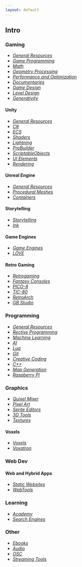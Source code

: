 ```yaml
---
layout: default
---
```


## Intro

### Gaming

* _[General Resources](./pages/gamedev_general-resources.html)_
* _[Game Programming](./pages/gamedev_game-programming.html)_
* _[Math](./pages/gamedev_math.html)_
* _[Geometry Processing](./pages/gamedev_geometry-processing.html)_
* _[Performance and Optimization](./gamedev_performance-and-optimization.html)_
* _[Documentaries](./pages/gamedev_documentaries.html)_
* _[Game Design](./pages/gamedesign_general-resources.html)_
* _[Level Design](./pages/gamedesign_level-design.html)_
* _[Generativity](./pages/gamedesign_generativity.html)_

#### Unity

* _[General Resources](./pages/unity_general-resources.html)_
* _[C#](./pages/gamedev_csharp.html)_
* _[ECS](./pages/unity_ecs.html)_
* _[Shaders](./pages/unity_shaders.html)_
* _[Lightning](./pages/unity_lightning.html)_
* _[ProBuilder](./pages/unity_probuilder.html)_
* _[ScriptableObjects](./pages/unity_scriptable-objects.html)_
* _[UI Elements](./pages/unity_uielements.html)_
* _[Rendering](./pages/unity_rendering.html)_

#### Unreal Engine

* _[General Resources](./pages/unreal_general-resources.html)_
* _[Procedural Meshes](./pages/unreal_proc-mesh.html)_
* _[Containers](./pages/unreal_containers.html)_

#### Storytelling

* _[Storytelling](./pages/gamedev_storytelling.html)_
* _[Ink](./pages/gamedev_storytelling_ink.html)_

#### Game Engines

* _[Game Engines](./pages/gamedev_gameengines.html)_
* _[LÖVE](./pages/gamedev_gameengines_love2d.html)_

#### Retro Gaming

* _[Retrogaming](./pages/retrogaming_general-resources.html)_
* _[Fantasy Consoles](./pages/retrogaming_fantasy-consoles.html)_
* _[PICO-8](./pages/retrogaming_pico-8.html)_
* _[TIC-80](./pages/retrogaming_tic-80.html)_
* _[RetroArch](./pages/retrogaming_libretro.html)_
* _[GB Studio](./pages/retrogaming_gbstudio.html)_

### Programming

* _[General Resources](./pages/programming_general-resources.html)_
* _[Rective Programming](./pages/programming_reactive-programming.html)_
* _[Machine Learning](./pages/programming_machine-learning.html)_
* _[AI](./pages/programming_ai.html)_
* _[Lua](./pages/programming_lua.html)_
* _[Git](./pages/programming_git.html)_
* _[Creative Coding](./pages/programming_creative-coding.html)_
* _[C++](./pages/gamedev_cpp.html)_
* _[Map Generation](./pages/programming_map_generation.html)_
* _[Raspberry PI](./pages/programming_raspberrypi.html)_

### Graphics

* _[Quixel Mixer](./pages/graphics_quixel-mixer.html)_
* _[Pixel Art](./pages/graphics_pixel-art.html)_
* _[Sprite Editors](./pages/graphics_sprite-editors.html)_
* _[3D Tools](./pages/graphics_3d-tools.html)_
* _[Textures](./pages/graphics_textures.html)_

#### Voxels

* _[Voxels](./pages/graphics_voxels_general-resources.html)_
* _[Voxatron](./pages/graphics_voxels_voxatron.html)_

### Web Dev

#### Web and Hybrid Apps

* _[Static Websites](./pages/webdev_static-websites.html)_
* _[WebTools](./pages/webdev_webtools.html)_

### Learning

* _[Academy](./pages/learning_academy.html)_
* _[Search Engines](./pages/learning_search-engines.html)_

### Other

* _[Ebooks](./pages/other_ebooks.html)_
* _[Audio](./pages/other_audio.html)_
* _[OSC](./pages/other_osc.html)_
* _[Streaming Tools](./pages/other_streaming.html)_
